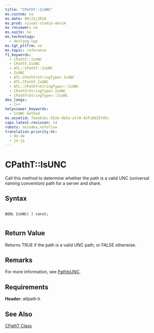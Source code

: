 ```yaml
---
title: "CPathT::IsUNC"
ms.custom: na
ms.date: 09/22/2016
ms.prod: visual-studio-dev14
ms.reviewer: na
ms.suite: na
ms.technology: 
  - devlang-cpp
ms.tgt_pltfrm: na
ms.topic: reference
f1_keywords: 
  - CPathT::IsUNC
  - CPathT.IsUNC
  - ATL::CPathT::IsUNC
  - IsUNC
  - ATL.CPathT<StringType>.IsUNC
  - ATL.CPathT.IsUNC
  - ATL::CPathT<StringType>::IsUNC
  - CPathT<StringType>.IsUNC
  - CPathT<StringType>::IsUNC
dev_langs: 
  - C++
helpviewer_keywords: 
  - IsUNC method
ms.assetid: 7aae61ec-5b2e-4b5a-a7c0-42fc0d257d5c
caps.latest.revision: 14
robots: noindex,nofollow
translation.priority.ht: 
  - de-de
  - ja-jp
---
```

# CPathT::IsUNC
Call this method to determine whether the path is a valid UNC (universal naming convention) path for a server and share.  
  
## Syntax  
  
```  
  
BOOL IsUNC( ) const;  
  
```  
  
## Return Value  
 Returns TRUE if the path is a valid UNC path, or FALSE otherwise.  
  
## Remarks  
 For more information, see [PathIsUNC](http://msdn.microsoft.com/library/windows/desktop/bb773712).  
  
## Requirements  
 **Header:** atlpath.h  
  
## See Also  
 [CPathT Class](../vs140/cpatht-class.md)
